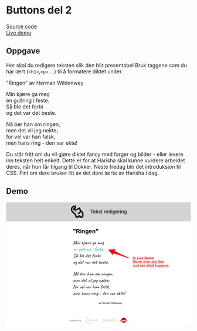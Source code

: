 # Buttons del 2

[Source code](https://github.com/chriskodehub/KH-6_tekst_redigering)  
[Live demo](https://https://chriskodehub.github.io/KH-6_tekst_redigering/)

## Oppgave

Her skal du redigere teksten slik den blir presentabel
Bruk taggene som du har lært (`<h1>`,`<p>`....) til å formatere diktet under.

"Ringen" av Herman Wildenwey

Min kjære ga meg  
en gullring i feste.  
Så ble det forbi  
og det var det beste.  
  
Nå ber han om ringen,  
men det vil jeg nekte;  
for vel var han falsk,  
men hans ring - den var ekte!  
  
Du står fritt om du vil gjøre diktet fancy med farger og bilder - eller levere inn teksten helt enkelt. Dette er for at Harisha skal kunne vurdere arbeidet deres, når hun får tilgang til Dokker. 
Neste fredag blir det introduksjon til CSS. Fint om dere bruker litt av det dere lærte av Harisha i dag.


## Demo
![demo](img/demo.png)